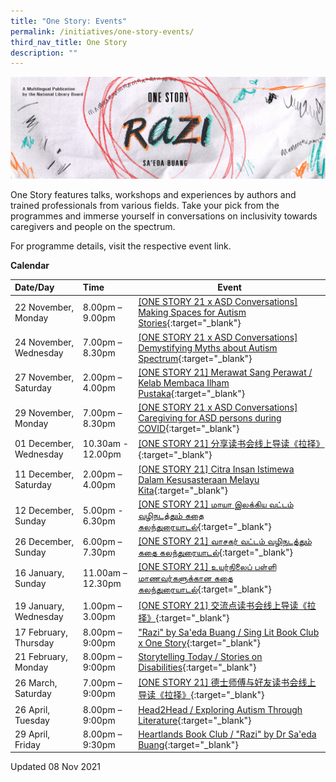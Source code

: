 ```yaml
---
title: "One Story: Events"
permalink: /initiatives/one-story-events/
third_nav_title: One Story
description: ""
---
```

![banner Razi](/images/one-story-razi/OS21%20Website%20Banner.jpg)

One Story features talks, workshops and experiences by authors and trained professionals from various fields. Take your pick from the programmes and immerse yourself in conversations on inclusivity towards caregivers and people on the spectrum.

For programme details, visit the respective event link. 


**Calendar**

| Date/Day                | Time             | Event                                                        |
| :---------------------- | :--------------- | ------------------------------------------------------------ |
| 22 November, Monday  | 8.00pm – 9.00pm        | [[ONE STORY 21 x ASD Conversations] Making Spaces for Autism Stories](https://www.eventbrite.sg/e/one-story-21-making-spaces-for-autism-stories-tickets-188136249587?aff=ebdssbonlinesearch){:target="_blank"} |
| 24 November, Wednesday     | 7.00pm – 8.30pm| [[ONE STORY 21 x ASD Conversations] Demystifying Myths about Autism Spectrum](https://www.eventbrite.sg/e/one-story-21-demystifying-myths-about-autism-spectrum-tickets-188137653787?aff=ebdssbonlinesearch){:target="_blank"} |
| 27 November, Saturday     | 2.00pm – 4.00pm        | [[ONE STORY 21] Merawat Sang Perawat / Kelab Membaca Ilham Pustaka](https://www.eventbrite.sg/e/one-story-21-merawat-sang-perawat-kelab-membaca-ilham-pustaka-registration-198137533697?aff=ebdssbonlinesearch){:target="_blank"} |
| 29 November, Monday  | 7.00pm – 8.30pm             | [[ONE STORY 21 x ASD Conversations] Caregiving for ASD persons during COVID](https://www.eventbrite.sg/e/one-story21-caregiving-for-asd-persons-during-covid-tickets-188138215467?aff=ebdssbonlinesearch){:target="_blank"} |
| 01 December, Wednesday  | 10.30am - 12.00pm     | [[ONE STORY 21] 分享读书会线上导读《拉择》](https://www.eventbrite.sg/e/one-story-21-registration-195984483867){:target="_blank"} |
| 11 December, Saturday  | 2.00pm – 4.00pm     | [[ONE STORY 21] Citra Insan Istimewa Dalam Kesusasteraan Melayu Kita](https://www.eventbrite.sg/e/one-story-21-citra-insan-istimewa-dalam-kesusasteraan-melayu-kita-registration-198150893657?aff=ebdssbonlinesearch){:target="_blank"} |
| 12 December, Sunday  | 5.00pm - 6.30pm   | [[ONE STORY 21] மாயா இலக்கிய வட்டம் வழிநடத்தும் கதை கலந்துரையாடல்](https://www.eventbrite.sg/e/one-story-21-tickets-198044515477?aff=ebdssbonlinesearch){:target="_blank"} |
| 26 December, Sunday  | 6.00pm – 7.30pm     | [[ONE STORY 21] வாசகர் வட்டம் வழிநடத்தும் கதை கலந்துரையாடல்](https://www.eventbrite.sg/e/one-story-21-tickets-198045337937?aff=ebdssbonlinesearch){:target="_blank"} |
| 16 January, Sunday    | 11.00am – 12.30pm   | [[ONE STORY 21] உயர்நிலைப் பள்ளி மாணவர்களுக்கான கதை கலந்துரையாடல்](https://www.eventbrite.sg/e/one-story-21-tickets-198075528237){:target="_blank"} |
| 19 January, Wednesday    | 1.00pm – 3.00pm        | [[ONE STORY 21] 交流点读书会线上导读《拉择》](https://www.eventbrite.sg/e/one-story-21-registration-195994975247){:target="_blank"} |
| 17 February, Thursday | 8.00pm – 9:00pm     | ["Razi" by Sa'eda Buang / Sing Lit Book Club x One Story](https://www.eventbrite.sg/e/razi-by-saeda-buang-sing-lit-book-club-x-one-story-registration-203655136997){:target="_blank"} |
| 21 February, Monday | 8.00pm – 9:00pm     | [Storytelling Today / Stories on Disabilities](https://www.eventbrite.sg/e/storytelling-today-stories-on-disabilities-registration-203656049727){:target="_blank"} |
| 26 March, Saturday | 7.00pm – 9:00pm     | [[ONE STORY 21] 德士师傅与好友读书会线上导读《拉择》](https://www.eventbrite.sg/e/one-story-21-registration-195999117637){:target="_blank"} |
| 26 April, Tuesday | 8.00pm – 9:00pm     | [Head2Head / Exploring Autism Through Literature](https://www.eventbrite.sg/e/head2head-exploring-autism-through-literature-registration-203657534167){:target="_blank"} |
| 29 April, Friday | 8.00pm – 9:30pm     | [Heartlands Book Club / "Razi" by Dr Sa'eda Buang](https://www.eventbrite.sg/e/heartlands-book-club-razi-by-dr-saeda-buang-registration-203660472957){:target="_blank"} |




Updated 08 Nov 2021
